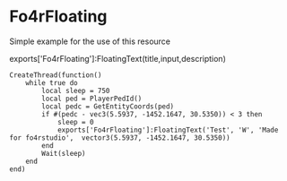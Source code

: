 # Fo4rFloating

Simple example for the use of this resource

exports['Fo4rFloating']:FloatingText(title,input,description)
```
CreateThread(function()
    while true do
        local sleep = 750
        local ped = PlayerPedId()
        local pedc = GetEntityCoords(ped)
        if #(pedc - vec3(5.5937, -1452.1647, 30.5350)) < 3 then
            sleep = 0
            exports['Fo4rFloating']:FloatingText('Test', 'W', 'Made for fo4rstudio',  vector3(5.5937, -1452.1647, 30.5350))
        end
        Wait(sleep)
    end
end)
```

